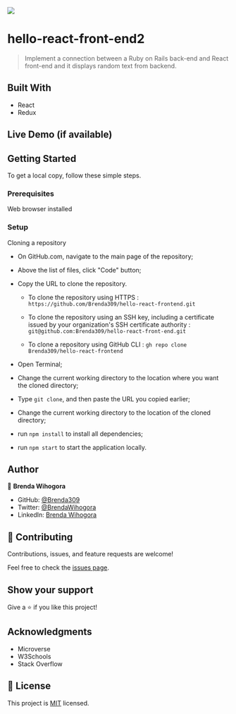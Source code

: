 ![](https://img.shields.io/badge/Microverse-blueviolet)


# hello-react-front-end2

> Implement a connection between a Ruby on Rails back-end and React front-end and it displays random text from backend.


## Built With

- React
- Redux


## Live Demo (if available)


## Getting Started

To get a local copy, follow these simple steps.

### Prerequisites

Web browser installed

### Setup

Cloning a repository

- On GitHub.com, navigate to the main page of the repository;

- Above the list of files, click "Code" button;

- Copy the URL to clone the repository. 

  - To clone the repository using HTTPS : `https://github.com/Brenda309/hello-react-frontend.git`

  - To clone the repository using an SSH key, including a certificate issued by your organization's SSH certificate authority : `git@github.com:Brenda309/hello-react-front-end.git`

  - To clone a repository using GitHub CLI : `gh repo clone Brenda309/hello-react-frontend`

- Open Terminal;

- Change the current working directory to the location where you want the cloned directory;

- Type `git clone`, and then paste the URL you copied earlier;

- Change the current working directory to the location of the cloned directory;

- run `npm install` to install all dependencies;

- run `npm start` to start the application locally.


## Author

👤 **Brenda Wihogora**

- GitHub: [@Brenda309](https://github.com/Brenda309)
- Twitter: [@BrendaWihogora](https://twitter.com/Brendawihogora)
- LinkedIn: [Brenda Wihogora](https://linkedin.com/in/Brenda)


## 🤝 Contributing

Contributions, issues, and feature requests are welcome!

Feel free to check the [issues page](../../issues/).


## Show your support

Give a ⭐️ if you like this project!


## Acknowledgments

- Microverse
- W3Schools
- Stack Overflow


## 📝 License

This project is [MIT](./MIT.md) licensed.
